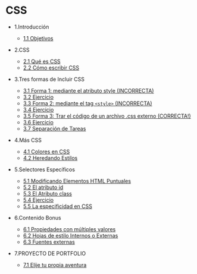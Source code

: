 # CSS

- 1.Introducción

  - [1.1 Objetivos](/02-css/2/1.1-objetivos.md)

- 2.CSS

  - [2.1 Qué es CSS](/02-css/2.1-que-es-css.md)
  - [2.2 Cómo escribir CSS](/02-css/2.2-escribir-css.md)

- 3.Tres formas de Incluir CSS

  - [3.1 Forma 1: mediante el atributo style (INCORRECTA)](/02-css/3.1-style-no.md)
  - [3.2 Ejercicio](/02-css/3.2-ejercicio.md)
  - [3.3 Forma 2: mediante el tag `<style>` (INCORRECTA)](/02-css/3.3-style-no.md)
  - [3.4 Ejercicio](/02-css/3.4-ejercicio.md)
  - [3.5 Forma 3: Trar el código de un archivo .css externo (CORRECTA!)](/02-css/3.5-css-externo.md)
  - [3.6 Ejercicio](/02-css/3.6-ejercicio.md)
  - [3.7 Separación de Tareas](/02-css/3.7-tareas.md)

- 4.Más CSS

  - [4.1 Colores en CSS](/02-css/4.1-colores.md)
  - [4.2 Heredando Estilos](/02-css/4.2-herencia.md)

- 5.Selectores Específicos

  - [5.1 Modificando Elementos HTML Puntuales](/02-css/5.1-elemento-html.md)
  - [5.2 El atributo id](/02-css/5.2-atributo.md)
  - [5.3 El Atributo class](/02-css/5.3-class.md)
  - [5.4 Ejercicio](/02-css/5.4-ejercicio.md)
  - [5.5 La especificidad en CSS](/02-css/5.5-tareasespeficidad.md)

- 6.Contenido Bonus

  - [6.1 Propiedades con múltiples valores](/02-css/6.1-propiedades.md)
  - [6.2 Hojas de estilo Internos o Externas](/02-css/6.2-hoja-estilo.md)
  - [6.3 Fuentes externas](/02-css/6.3-fonts.md)
  
- 7.PROYECTO DE PORTFOLIO

  - [7.1 Elije tu propia aventura](/02-css/7.1-aventura.md)
